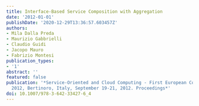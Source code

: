 ```yaml
---
title: Interface-Based Service Composition with Aggregation
date: '2012-01-01'
publishDate: '2020-12-29T13:36:57.603457Z'
authors:
- Mila Dalla Preda
- Maurizio Gabbrielli
- Claudio Guidi
- Jacopo Mauro
- Fabrizio Montesi
publication_types:
- '1'
abstract: ''
featured: false
publication: '*Service-Oriented and Cloud Computing - First European Conference, ESOCC
  2012, Bertinoro, Italy, September 19-21, 2012. Proceedings*'
doi: 10.1007/978-3-642-33427-6_4
---
```


